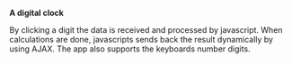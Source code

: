 **A digital clock**

By clicking a digit the data is received and processed by javascript.
When calculations are done, javascripts sends back the result dynamically by using AJAX.
The app also supports the keyboards number digits.
